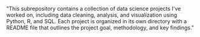 "This subrepository contains a collection of data science projects I've worked on, including data cleaning, analysis, and visualization using Python, R, and SQL.
Each project is organized in its own directory with a README file that outlines the project goal, methodology, and key findings."
